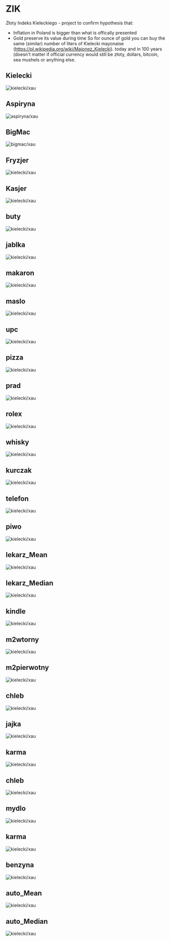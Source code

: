 # ZIK
Złoty Indeks Kieleckiego - project to confirm hypothesis that:
* Inflation in Poland is bigger than what is offically presented
* Gold preserve its value during time
So for ounce of gold you can buy the same (similar) number of liters of Kielecki mayonaise (https://pl.wikipedia.org/wiki/Majonez_Kielecki). today and in 100 years (doesn't matter if official currency would still be złoty, dollars, bitcoin, sea mushels or anything else.

## Kielecki
![kielecki/xau](wykresy/kielecki.png)
## Aspiryna
![aspiryna/xau](wykresy/aspiryna.png)
## BigMac
![bigmac/xau](wykresy/bigmac.png)
## Fryzjer
![kielecki/xau](wykresy/fryzjer.png)
## Kasjer
![kielecki/xau](wykresy/kasjer.png)
## buty
![kielecki/xau](wykresy/buty.png)
## jablka
![kielecki/xau](wykresy/jablka.png)
## makaron
![kielecki/xau](wykresy/makaron.png)
## maslo
![kielecki/xau](wykresy/maslo.png)
## upc
![kielecki/xau](wykresy/upc.png)
## pizza
![kielecki/xau](wykresy/pizza.png)
## prad
![kielecki/xau](wykresy/prad.png)
## rolex
![kielecki/xau](wykresy/rolex.png)
## whisky
![kielecki/xau](wykresy/whisky.png)
## kurczak
![kielecki/xau](wykresy/kurczak.png)
## telefon
![kielecki/xau](wykresy/telefon.png)
## piwo
![kielecki/xau](wykresy/piwo.png)
## lekarz_Mean
![kielecki/xau](wykresy/lekarz_Mean.png)
## lekarz_Median
![kielecki/xau](wykresy/lekarz_Median.png)
## kindle
![kielecki/xau](wykresy/kindle.png)
## m2wtorny
![kielecki/xau](wykresy/m2wtorny.png)
## m2pierwotny
![kielecki/xau](wykresy/m2pierwotny.png)
## chleb
![kielecki/xau](wykresy/chleb.png)
## jajka
![kielecki/xau](wykresy/jajka.png)
## karma
![kielecki/xau](wykresy/karma.png)
## chleb
![kielecki/xau](wykresy/chleb.png)
## mydlo
![kielecki/xau](wykresy/mydlo.png)
## karma
![kielecki/xau](wykresy/karma.png)
## benzyna
![kielecki/xau](wykresy/benzyna.png)
## auto_Mean
![kielecki/xau](wykresy/auto_Mean.png)
## auto_Median
![kielecki/xau](wykresy/auto_Median.png)
